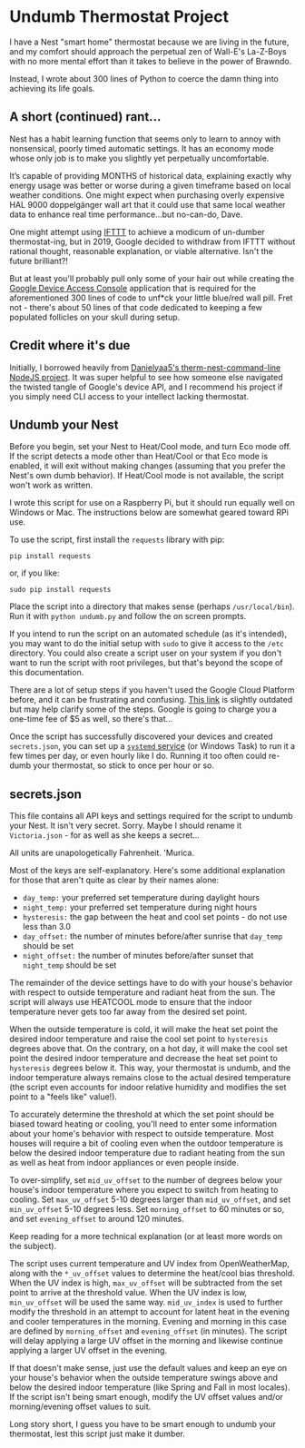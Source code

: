 # Undumb Thermostat Project

I have a Nest "smart home" thermostat because we are living in the future, and my comfort should approach the perpetual zen of Wall-E's La-Z-Boys with no more mental effort than it takes to believe in the power of Brawndo.

Instead, I wrote about 300 lines of Python to coerce the damn thing into achieving its life goals.

## A short (continued) rant...

Nest has a habit learning function that seems only to learn to annoy with nonsensical, poorly timed automatic settings. It has an economy mode whose only job is to make you slightly yet perpetually uncomfortable.

It’s capable of providing MONTHS of historical data, explaining exactly why energy usage was better or worse during a given timeframe based on local weather conditions. One might expect when purchasing overly expensive HAL 9000 doppelgänger wall art that it could use that same local weather data to enhance real time performance...but no-can-do, Dave.

One might attempt using [IFTTT](https://ifttt.com/home) to achieve a modicum of un-dumber thermostat-ing, but in 2019, Google decided to withdraw from IFTTT without rational thought, reasonable explanation, or viable alternative. Isn't the future brilliant?!

But at least you'll probably pull only some of your hair out while creating the [Google Device Access Console](https://developers.google.com/nest/device-access) application that is required for the aforementioned 300 lines of code to unf\*ck your little blue/red wall pill. Fret not - there's about 50 lines of that code dedicated to keeping a few populated follicles on your skull during setup.

## Credit where it's due

Initially, I borrowed heavily from [Danielyaa5's therm-nest-command-line NodeJS project](https://github.com/danielyaa5/therm-nest-command-line). It was super helpful to see how someone else navigated the twisted tangle of Google's device API, and I recommend his project if you simply need CLI access to your intellect lacking thermostat.

## Undumb your Nest

Before you begin, set your Nest to Heat/Cool mode, and turn Eco mode off. If the script detects a mode other than Heat/Cool or that Eco mode is enabled, it will exit without making changes (assuming that you prefer the Nest's own dumb behavior). If Heat/Cool mode is not available, the script won't work as written.

I wrote this script for use on a Raspberry Pi, but it should run equally well on Windows or Mac. The instructions below are somewhat geared toward RPi use.

To use the script, first install the `requests` library with pip:

`pip install requests`

or, if you like:

`sudo pip install requests`

Place the script into a directory that makes sense (perhaps `/usr/local/bin`). Run it with `python undumb.py` and follow the on screen prompts.

If you intend to run the script on an automated schedule (as it's intended), you may want to do the initial setup with `sudo` to give it access to the `/etc` directory. You could also create a script user on your system if you don't want to run the script with root privileges, but that's beyond the scope of this documentation.

There are a lot of setup steps if you haven't used the Google Cloud Platform before, and it can be frustrating and confusing. [This link](http://vunvulearadu.blogspot.com/2020/11/how-to-get-access-to-google-nest.html) is slightly outdated but may help clarify some of the steps. Google is going to charge you a one-time fee of $5 as well, so there's that...

Once the script has successfully discovered your devices and created `secrets.json`, you can set up a [`systemd` service](https://linuxconfig.org/how-to-schedule-tasks-with-systemd-timers-in-linux) (or Windows Task) to run it a few times per day, or even hourly like I do. Running it too often could re-dumb your thermostat, so stick to once per hour or so.

## secrets.json

This file contains all API keys and settings required for the script to undumb your Nest. It isn't very secret. Sorry. Maybe I should rename it `Victoria.json` - for as well as she keeps a secret...

All units are unapologetically Fahrenheit. 'Murica.

Most of the keys are self-explanatory. Here's some additional explanation for those that aren't quite as clear by their names alone:

- `day_temp:` your preferred set temperature during daylight hours
- `night_temp:` your preferred set temperature during night hours
- `hysteresis:` the gap between the heat and cool set points - do not use less than 3.0
- `day_offset:` the number of minutes before/after sunrise that `day_temp` should be set
- `night_offset:` the number of minutes before/after sunset that `night_temp` should be set

The remainder of the device settings have to do with your house's behavior with respect to outside temperature and radiant heat from the sun. The script will always use HEATCOOL mode to ensure that the indoor temperature never gets too far away from the desired set point.

When the outside temperature is cold, it will make the heat set point the desired indoor temperature and raise the cool set point to `hysteresis` degrees above that. On the contrary, on a hot day, it will make the cool set point the desired indoor temperature and decrease the heat set point to `hysteresis` degrees below it. This way, your thermostat is undumb, and the indoor temperature always remains close to the actual desired temperature (the script even accounts for indoor relative humidity and modifies the set point to a "feels like" value!).

To accurately determine the threshold at which the set point should be biased toward heating or cooling, you'll need to enter some information about your home's behavior with respect to outside temperature. Most houses will require a bit of cooling even when the outdoor temperature is below the desired indoor temperature due to radiant heating from the sun as well as heat from indoor appliances or even people inside.

To over-simplify, set `mid_uv_offset` to the number of degrees below your house's indoor temperature where you expect to switch from heating to cooling. Set `max_uv_offset` 5-10 degrees larger than `mid_uv_offset`, and set `min_uv_offset` 5-10 degrees less. Set `morning_offset` to 60 minutes or so, and set `evening_offset` to around 120 minutes.

Keep reading for a more technical explanation (or at least more words on the subject).

The script uses current temperature and UV index from OpenWeatherMap, along with the `*_uv_offset` values to determine the heat/cool bias threshold. When the UV index is high, `max_uv_offset` will be subtracted from the set point to arrive at the threshold value. When the UV index is low, `min_uv_offset` will be used the same way. `mid_uv_index` is used to further modify the threshold in an attempt to account for latent heat in the evening and cooler temperatures in the morning. Evening and morning in this case are defined by `morning_offset` and `evening_offset` (in minutes). The script will delay applying a large UV offset in the morning and likewise continue applying a larger UV offset in the evening.

If that doesn't make sense, just use the default values and keep an eye on your house's behavior when the outside temperature swings above and below the desired indoor temperature (like Spring and Fall in most locales). If the script isn't being smart enough, modify the UV offset values and/or morning/evening offset values to suit.

Long story short, I guess you have to be smart enough to undumb your thermostat, lest this script just make it dumber.
